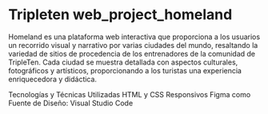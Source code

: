 # Tripleten web_project_homeland
Homeland es una plataforma web interactiva que proporciona a los usuarios un recorrido visual y narrativo por varias ciudades del mundo, resaltando la variedad de sitios de procedencia de los entrenadores de la comunidad de TripleTen. Cada ciudad se muestra detallada con aspectos culturales, fotográficos y artísticos, proporcionando a los turistas una experiencia enriquecedora y didáctica.

Tecnologías y Técnicas Utilizadas
HTML y CSS Responsivos
Figma como Fuente de Diseño: 
Visual Studio Code
